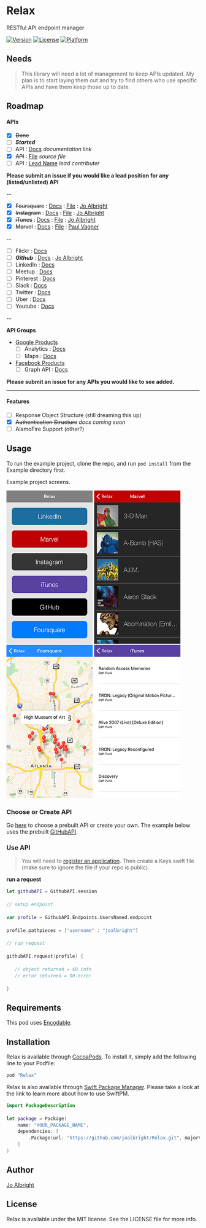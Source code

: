 # Relax
RESTful API endpoint manager

<!--[![CI Status](http://img.shields.io/travis/Jo Albright/Relax.svg?style=flat)](https://travis-ci.org/Jo Albright/Relax)-->
[![Version](https://img.shields.io/cocoapods/v/Relax.svg?style=flat)](http://cocoapods.org/pods/Relax)
[![License](https://img.shields.io/cocoapods/l/Relax.svg?style=flat)](http://cocoapods.org/pods/Relax)
[![Platform](https://img.shields.io/cocoapods/p/Relax.svg?style=flat)](http://cocoapods.org/pods/Relax)

## Needs

> This library will need a lot of management to keep APIs updated. My plan is to start laying them out and try to find others who use specific APIs and have them keep those up to date.

## Roadmap


#### APIs

- [x] ~~Done~~
- [ ] ***Started***
- [ ] API : [Docs]() *documentation link*
- [x] ~~API~~ : [File]() *source file*
- [ ] API : [Lead Name]() *lead contributer* 

**Please submit an issue if you would like a lead position for any (listed/unlisted) API**

--

- [x] ~~Foursquare~~ : [Docs](https://developer.foursquare.com) : [File](APIs/FoursquareAPI.swift) : [Jo Albright](https://github.com/joalbright)
- [x] ~~Instagram~~ : [Docs](https://www.instagram.com/developer/) : [File](APIs/InstagramAPI.swift) : [Jo Albright](https://github.com/joalbright)
- [x] ~~iTunes~~ : [Docs](https://www.apple.com/itunes/affiliates/resources/documentation/itunes-store-web-service-search-api.html) : [File](APIs/ItunesAPI.swift) : [Jo Albright](https://github.com/joalbright)
- [x] ~~Marvel~~ : [Docs](http://developer.marvel.com) : [File](APIs/MarvelAPI.swift) : [Paul Vagner](https://github.com/PaulVagner)

--

- [ ] Flickr : [Docs](https://www.flickr.com/services/api/)
- [ ] ***Github*** : [Docs](https://developer.github.com/v3/) : [Jo Albright](https://github.com/joalbright)
- [ ] LinkedIn : [Docs](https://developer.linkedin.com/docs)
- [ ] Meetup : [Docs](http://www.meetup.com/meetup_api/)
- [ ] Pinterest : [Docs](https://developers.pinterest.com)
- [ ] Slack : [Docs](https://api.slack.com)
- [ ] Twitter : [Docs](https://dev.twitter.com/overview/documentation)
- [ ] Uber : [Docs](https://developer.uber.com)
- [ ] Youtube : [Docs](https://developers.google.com/youtube/)

--

**API Groups**

- [Google Products](https://developers.google.com/products/)
	- [ ] Analytics : [Docs](https://developers.google.com/analytics/)
	- [ ] Maps : [Docs](https://developers.google.com/maps/)
- [Facebook Products](https://developers.facebook.com/docs/)
	- [ ] Graph API : [Docs](https://developers.facebook.com/docs/graph-api)

**Please submit an issue for any APIs you would like to see added.**

---

#### Features

- [ ] Response Object Structure (still dreaming this up)
- [x] ~~Authentication Structure~~ *docs coming soon*
- [ ] AlamoFire Support (other?)

## Usage

To run the example project, clone the repo, and run `pod install` from the Example directory first.

Example project screens.

![APIs](./Images/APIs.png)
![Marvel](./Images/Marvel.png)
![Foursquare](./Images/Foursquare.png)
![iTunes](./Images/iTunes.png)

### Choose or Create API

Go [here](APIs) to choose a prebuilt API or create your own. The example below uses the prebuilt [GitHubAPI](APIs/GitHubAPI.swift).

### Use API

> You will need to [register an application](https://github.com/settings/applications/new). Then create a Keys.swift file (make sure to ignore the file if your repo is public).

**run a request**

```swift
let githubAPI = GithubAPI.session
        
// setup endpoint
    
var profile = GithubAPI.Endpoints.UsersNamed.endpoint
    
profile.pathpieces = ["username" : "joalbright"]
    
// run request
    
githubAPI.request(profile) {
   
   // object returned = $0.info 
   // error returned = $0.error 
	    
}

```

## Requirements

This pod uses [Encodable](https://github.com/joalbright/Encodable).

## Installation

Relax is available through [CocoaPods](http://cocoapods.org). To install
it, simply add the following line to your Podfile:

```ruby
pod "Relax"
```

Relax is also available through [Swift Package Manager](https://swift.org/package-manager/). Please take a look at the link to learn more about how to use SwiftPM.

```swift
import PackageDescription

let package = Package(
    name: "YOUR_PACKAGE_NAME",
    dependencies: [
        .Package(url: "https://github.com/joalbright/Relax.git", majorVersion: 0)
    ]
)
```

## Author

[Jo Albright](https://github.com/joalbright)

## License

Relax is available under the MIT license. See the LICENSE file for more info.
